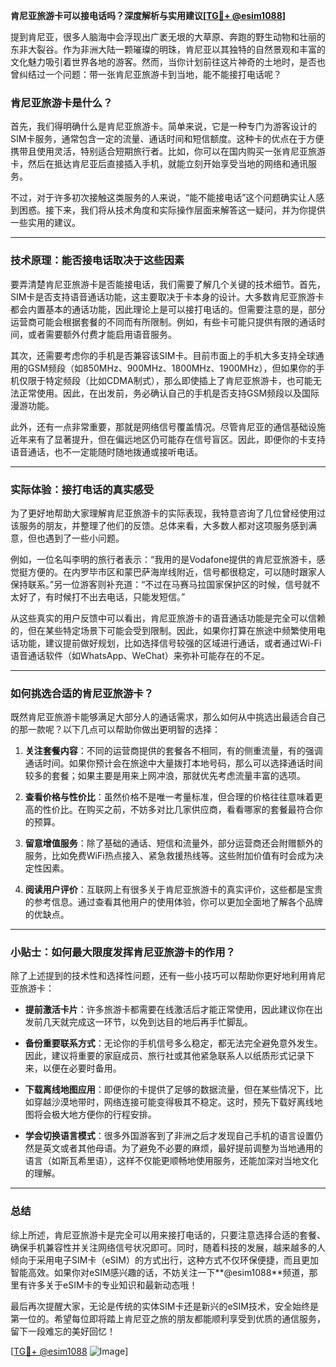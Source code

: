 **肯尼亚旅游卡可以接电话吗？深度解析与实用建议[[TG💪+ @esim1088](https://t.me/s/esim1088)]**

提到肯尼亚，很多人脑海中会浮现出广袤无垠的大草原、奔跑的野生动物和壮丽的东非大裂谷。作为非洲大陆一颗璀璨的明珠，肯尼亚以其独特的自然景观和丰富的文化魅力吸引着世界各地的游客。然而，当你计划前往这片神奇的土地时，是否也曾纠结过一个问题：带一张肯尼亚旅游卡到当地，能不能接打电话呢？

### 肯尼亚旅游卡是什么？

首先，我们得明确什么是肯尼亚旅游卡。简单来说，它是一种专门为游客设计的SIM卡服务，通常包含一定的流量、通话时间和短信额度。这种卡的优点在于方便携带且使用灵活，特别适合短期旅行者。比如，你可以在国内购买一张肯尼亚旅游卡，然后在抵达肯尼亚后直接插入手机，就能立刻开始享受当地的网络和通讯服务。

不过，对于许多初次接触这类服务的人来说，“能不能接电话”这个问题确实让人感到困惑。接下来，我们将从技术角度和实际操作层面来解答这一疑问，并为你提供一些实用的建议。

---

### 技术原理：能否接电话取决于这些因素

要弄清楚肯尼亚旅游卡是否能接电话，我们需要了解几个关键的技术细节。首先，SIM卡是否支持语音通话功能，这主要取决于卡本身的设计。大多数肯尼亚旅游卡都会内置基本的通话功能，因此理论上是可以接打电话的。但需要注意的是，部分运营商可能会根据套餐的不同而有所限制。例如，有些卡可能只提供有限的通话时间，或者需要额外付费才能启用语音服务。

其次，还需要考虑你的手机是否兼容该SIM卡。目前市面上的手机大多支持全球通用的GSM频段（如850MHz、900MHz、1800MHz、1900MHz），但如果你的手机仅限于特定频段（比如CDMA制式），那么即使插上了肯尼亚旅游卡，也可能无法正常使用。因此，在出发前，务必确认自己的手机是否支持GSM频段以及国际漫游功能。

此外，还有一点非常重要，那就是网络信号覆盖情况。尽管肯尼亚的通信基础设施近年来有了显著提升，但在偏远地区仍可能存在信号盲区。因此，即便你的卡支持语音通话，也不一定能随时随地拨通或接听电话。

---

### 实际体验：接打电话的真实感受

为了更好地帮助大家理解肯尼亚旅游卡的实际表现，我特意咨询了几位曾经使用过该服务的朋友，并整理了他们的反馈。总体来看，大多数人都对这项服务感到满意，但也遇到了一些小问题。

例如，一位名叫李明的旅行者表示：“我用的是Vodafone提供的肯尼亚旅游卡，感觉挺方便的。在内罗毕市区和蒙巴萨海岸线附近，信号都很稳定，可以随时跟家人保持联系。”另一位游客则补充道：“不过在马赛马拉国家保护区的时候，信号就不太好了，有时候打不出去电话，只能发短信。”

从这些真实的用户反馈中可以看出，肯尼亚旅游卡的语音通话功能是完全可以信赖的，但在某些特定场景下可能会受到限制。因此，如果你打算在旅途中频繁使用电话功能，建议提前做好规划，比如选择信号较强的区域进行通话，或者通过Wi-Fi语音通话软件（如WhatsApp、WeChat）来弥补可能存在的不足。

---

### 如何挑选合适的肯尼亚旅游卡？

既然肯尼亚旅游卡能够满足大部分人的通话需求，那么如何从中挑选出最适合自己的那一款呢？以下几点可以帮助你做出更明智的选择：

1. **关注套餐内容**：不同的运营商提供的套餐各不相同，有的侧重流量，有的强调通话时间。如果你预计会在旅途中大量拨打本地号码，那么可以选择通话时间较多的套餐；如果主要是用来上网冲浪，那就优先考虑流量丰富的选项。

2. **查看价格与性价比**：虽然价格不是唯一考量标准，但合理的价格往往意味着更高的性价比。在购买之前，不妨多对比几家供应商，看看哪家的套餐最符合你的预算。

3. **留意增值服务**：除了基础的通话、短信和流量外，部分运营商还会附赠额外的服务，比如免费WiFi热点接入、紧急救援热线等。这些附加价值有时会成为决定性因素。

4. **阅读用户评价**：互联网上有很多关于肯尼亚旅游卡的真实评价，这些都是宝贵的参考信息。通过查看其他用户的使用体验，你可以更加全面地了解各个品牌的优缺点。

---

### 小贴士：如何最大限度发挥肯尼亚旅游卡的作用？

除了上述提到的技术性和选择性问题，还有一些小技巧可以帮助你更好地利用肯尼亚旅游卡：

- **提前激活卡片**：许多旅游卡都需要在线激活后才能正常使用，因此建议你在出发前几天就完成这一环节，以免到达目的地后再手忙脚乱。
  
- **备份重要联系方式**：无论你的手机信号多么稳定，都无法完全避免意外发生。因此，建议将重要的家庭成员、旅行社或其他紧急联系人以纸质形式记录下来，以便在必要时备用。

- **下载离线地图应用**：即便你的卡提供了足够的数据流量，但在某些情况下，比如穿越沙漠地带时，网络连接可能变得极其不稳定。这时，预先下载好离线地图将会极大地方便你的行程安排。

- **学会切换语言模式**：很多外国游客到了非洲之后才发现自己手机的语言设置仍然是英文或者其他母语。为了避免不必要的麻烦，最好提前调整为当地通用的语言（如斯瓦希里语），这样不仅能更顺畅地使用服务，还能加深对当地文化的理解。

---

### 总结

综上所述，肯尼亚旅游卡是完全可以用来接打电话的，只要注意选择合适的套餐、确保手机兼容性并关注网络信号状况即可。同时，随着科技的发展，越来越多的人倾向于采用电子SIM卡（eSIM）的方式出行，这种方式不仅环保便捷，而且更加智能高效。如果你对eSIM感兴趣的话，不妨关注一下**@esim1088**频道，那里有许多关于eSIM卡的专业知识和最新动态哦！

最后再次提醒大家，无论是传统的实体SIM卡还是新兴的eSIM技术，安全始终是第一位的。希望每位即将踏上肯尼亚之旅的朋友都能顺利享受到优质的通信服务，留下一段难忘的美好回忆！

[[TG💪+ @esim1088](https://t.me/s/esim1088) ![Image](https://i.postimg.cc/4NQfJmqS/Snipaste-2025-05-13-00-14-12.png)]